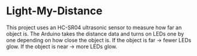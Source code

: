 # Light-My-Distance
This project uses an HC-SR04 ultrasonic sensor to measure how far an object is. The Arduino takes the distance data and turns on LEDs one by one depending on how close the object is.  If the object is far → fewer LEDs glow.  If the object is near → more LEDs glow.
